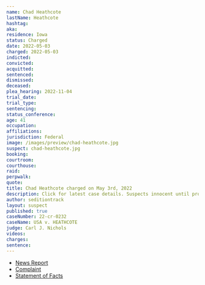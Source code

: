 ```yaml
---
name: Chad Heathcote
lastName: Heathcote
hashtag:
aka:
residence: Iowa
status: Charged
date: 2022-05-03
charged: 2022-05-03
indicted:
convicted:
acquitted:
sentenced:
dismissed:
deceased:
plea_hearing: 2022-11-04
trial_date:
trial_type:
sentencing:
status_conference:
age: 41
occupation:
affiliations:
jurisdiction: Federal
image: /images/preview/chad-heathcote.jpg
suspect: chad-heathcote.jpg
booking:
courtroom:
courthouse:
raid:
perpwalk:
quote:
title: Chad Heathcote charged on May 3rd, 2022
description: Click for latest case details. Suspects innocent until proven guilty.
author: seditiontrack
layout: suspect
published: true
caseNumber: 22-cr-0232
caseName: USA v. HEATHCOTE
judge: Carl J. Nichols
videos:
charges:
sentence:
---
```

- [News Report](https://www.desmoinesregister.com/story/news/crime-and-courts/2022/05/05/chad-heathcote-adel-iowa-charged-two-offenses-january-6-2021-us-capitol-riot-washington-dc/9655987002/)
- [Complaint](https://www.justice.gov/usao-dc/case-multi-defendant/file/1499041/download)
- [Statement of Facts](https://www.justice.gov/usao-dc/case-multi-defendant/file/1499046/download)
